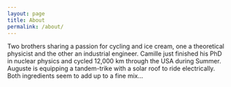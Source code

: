 ```yaml
---
layout: page
title: About
permalink: /about/
---
```


Two brothers sharing a passion for cycling and ice cream, one a theoretical physicist and the other an industrial engineer. Camille just finished his PhD in nuclear physics and cycled 12,000 km through the USA during Summer. Auguste is equipping a tandem-trike with a solar roof to ride electrically. Both ingredients seem to add up to a fine mix...
